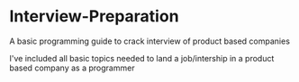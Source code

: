 # Interview-Preparation
A basic programming guide to crack interview of product based companies

I've included all basic topics needed to land a job/intership in a product based company as a programmer
